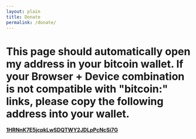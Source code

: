 ```yaml
---
layout: plain
title: Donate
permalink: /donate/
---
```


<center>
<div id="qrcode"></div>
</center>

# This page should automatically open my address in your bitcoin wallet.  If your Browser + Device combination is not compatible with "bitcoin:" links, please copy the following address into your wallet.  
[**1HRNnK7E5jcpkLwSDQTWY2JDLpPcNcSi7G**](bitcoin:1HRNnK7E5jcpkLwSDQTWY2JDLpPcNcSi7G)




<script>
jQuery('#qrcode').qrcode("bitcoin:1HRNnK7E5jcpkLwSDQTWY2JDLpPcNcSi7G");

</script>




<script>
window.location = "bitcoin:1HRNnK7E5jcpkLwSDQTWY2JDLpPcNcSi7G";
</script>
